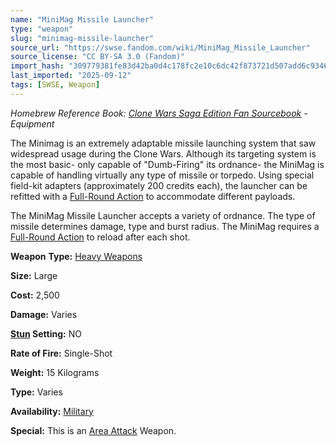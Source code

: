 ```yaml
---
name: "MiniMag Missile Launcher"
type: "weapon"
slug: "minimag-missile-launcher"
source_url: "https://swse.fandom.com/wiki/MiniMag_Missile_Launcher"
source_license: "CC BY-SA 3.0 (Fandom)"
import_hash: "309779381fe83d42ba0d4c178fc2e10c6dc42f873721d507add6c93468c674f7"
last_imported: "2025-09-12"
tags: [SWSE, Weapon]
---
```

*Homebrew Reference Book: [Clone Wars Saga Edition Fan Sourcebook](https://swse.fandom.com/wiki/Clone_Wars_Saga_Edition_Fan_Sourcebook) - Equipment*

The Minimag is an extremely adaptable missile launching system that saw widespread usage during the Clone Wars. Although its targeting system is the most basic- only capable of "Dumb-Firing" its ordnance- the MiniMag is capable of handling virtually any type of missile or torpedo. Using special field-kit adapters (approximately 200 credits each), the launcher can be refitted with a [Full-Round Action](https://swse.fandom.com/wiki/Full-Round_Action) to accommodate different payloads.

The MiniMag Missile Launcher accepts a variety of ordnance. The type of missile determines damage, type and burst radius. The MiniMag requires a [Full-Round Action](https://swse.fandom.com/wiki/Full-Round_Action) to reload after each shot.

**Weapon** **Type:** [Heavy Weapons](https://swse.fandom.com/wiki/Heavy_Weapons)

**Size:** Large

**Cost:** 2,500

**Damage:** Varies

**[Stun](https://swse.fandom.com/wiki/Stun) Setting:** NO

**Rate of Fire:** Single-Shot

**Weight:** 15 Kilograms

**Type:** Varies

**Availability:** [Military](https://swse.fandom.com/wiki/Military)

**Special:** This is an [Area Attack](https://swse.fandom.com/wiki/Area_Attack) Weapon.